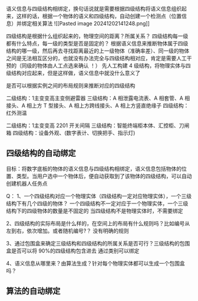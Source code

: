 语义信息与四级结构相绑定，换句话说就是需要根据四级结构将语义信息组织起来，这样的话，根据一个物体的语义和四级结构，自动创建一个检测点（位置信息）并绑定相关算法
![[Pasted image 20241202141248.png]]

四级结构是根据什么组织起来的，物理空间的距离？所属关系？
四级结构每一级都有什么特点，每一级的类型是否是固定的？
	根据语义信息来推断物体属于四级结构的哪一级，然后再去寻找距离最近的上一级物体（准确率差）、同一级的物体之间是无法相互区分的，也就没有办法完全与四级结构相对应，肯定是需要人工干预的（同级的物体由人工点选来确认 ！）
先人工构建 4 级结构，将物理实体与四级结构对应起来，但是这样做，语义信息中就没什么意义了


是否可以根据实例之间的布局规则来推断对应的四级结构

二级结构：1主变变高主变侧避雷器
三级结构：A 相泄露电流表、A 相套管、A 相接头、A 相上方 T 型接头、A 相上方跨线接头、A 相上方竖直绝缘子
四级结构：红外测温

二级结构：1主变变高 2201 开关间隔
三级结构：智能终端柜本体、汇控柜、刀闸箱
四级结构：设备外观、(数字表计、切换把手、指示灯)

## 四级结构的自动绑定
目标：将数字底板的物体的语义信息与四级结构相绑定，语义信息包括物体的位置、类型。当用户选中一个物体后，便自动获取到了该物体的四级结构，可以自动创建机器人任务点

Q：
1、一个四级结构对应一个物理实体（四级结构一定对应物理实体），一个三级结构下有几个四级的物体？
一个四级结构不一定对应于一个物理实体，一个三级结构下的四级物体的数量是不固定的
当四级结构不是物理实体时，不需要绑定

2、四级结构的实际布局是什么样的，在空间上的布局有什么规则吗？比如编号从左到右，依次增加。或者随机编号?？
没有明确的规则

3、通过包围盒来确定三级结构和四级结构的所属关系是否可行？三级结构的包围盒是否可以将 90%的四级结构包含进去
通过类别可以绑定

4、语义信息从哪里来？由算法生成？针对每个物理实体都可以生成一个包围盒吗？
## 算法的自动绑定 